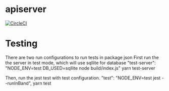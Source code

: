 # apiserver

[![CircleCI](https://circleci.com/gh/New-Voyager/apiserver.svg?style=svg&circle-token=332b6c164df3a333a6d6e14282ca317d0c52abe5)](https://app.circleci.com/pipelines/github/New-Voyager/apiserver)

# Testing
There are two run configurations to run tests in package json
First run the the server in test mode, which will use sqllite for database
  "test-server": "NODE_ENV=test DB_USED=sqllite node build/index.js"
yarn test-server

Then, run the jest test with test configuration. 
    "test": "NODE_ENV=test jest --runInBand",
yarn test


  
  
